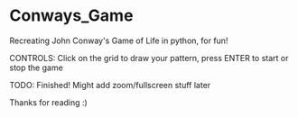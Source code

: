 # Conways_Game
Recreating John Conway's Game of Life in python, for fun!

CONTROLS: Click on the grid to draw your pattern, press ENTER to start or stop the game

TODO: Finished! Might add zoom/fullscreen stuff later


Thanks for reading :)
